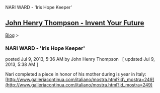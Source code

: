 NARI WARD - 'Iris Hope Keeper' 

[John Henry Thompson - Invent Your Future](../index.html)
---------------------------------------------------------

    

[Blog](../z-blog-1.html)‎ > ‎

### NARI WARD - 'Iris Hope Keeper'

posted Jul 9, 2013, 5:36 AM by John Henry Thompson   \[ updated Jul 9, 2013, 5:38 AM \]

Nari completed a piece in honor of his mother during is year in Italy:  
[http://www.galleriacontinua.com/italiano/mostra.html?id\_mostra=249](http://www.galleriacontinua.com/italiano/mostra.html?id_mostra=249)  
  

